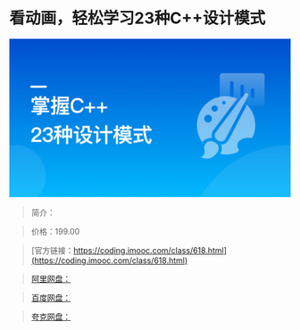 # 看动画，轻松学习23种C++设计模式

![img](../../assets/636c93e408d03f9e05400304.jpg)

> 简介：

> 价格：199.00

> [官方链接：https://coding.imooc.com/class/618.html](https://coding.imooc.com/class/618.html)

> [阿里网盘：]()

> [百度网盘：]()

> [夸克网盘：]()
